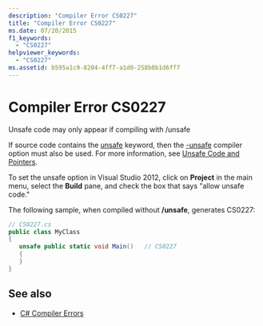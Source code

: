 ```yaml
---
description: "Compiler Error CS0227"
title: "Compiler Error CS0227"
ms.date: 07/20/2015
f1_keywords:
  - "CS0227"
helpviewer_keywords:
  - "CS0227"
ms.assetid: b595a1c9-8204-4ff7-a1d0-258b0b1d6ff7
---
```

# Compiler Error CS0227

Unsafe code may only appear if compiling with /unsafe

If source code contains the [unsafe](../language-reference/keywords/unsafe.md) keyword, then the [-unsafe](../language-reference/compiler-options/unsafe-compiler-option.md) compiler option must also be used. For more information, see [Unsafe Code and Pointers](../programming-guide/unsafe-code-pointers/index.md).

To set the unsafe option in Visual Studio 2012, click on **Project** in the main menu, select the **Build** pane, and check the box that says "allow unsafe code."

The following sample, when compiled without **/unsafe**, generates CS0227:

```csharp
// CS0227.cs
public class MyClass
{
   unsafe public static void Main()   // CS0227
   {
   }
}
```

## See also

- [C# Compiler Errors](../language-reference/compiler-messages/index.md)
